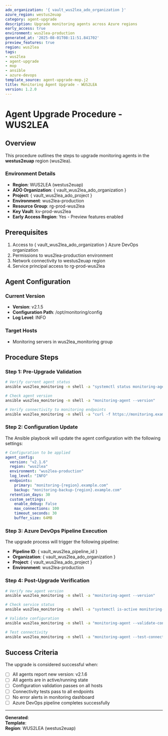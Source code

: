 ```yaml
---
ado_organization: '{ vault_wus2lea_ado_organization }'
azure_region: westus2euap
category: agent-upgrade
description: Upgrade monitoring agents across Azure regions
early_access: true
environment: wus2lea-production
generated_at: '2025-08-01T08:11:51.841702'
preview_features: true
region: wus2lea
tags:
- wus2lea
- agent-upgrade
- mop
- ansible
- azure-devops
template_source: agent-upgrade-mop.j2
title: Monitoring Agent Upgrade - WUS2LEA
version: 1.2.0
---
```


# Agent Upgrade Procedure - WUS2LEA

## Overview

This procedure outlines the steps to upgrade monitoring agents in the **westus2euap** region (wus2lea).

### Environment Details

- **Region**: WUS2LEA (westus2euap)
- **ADO Organization**: { vault_wus2lea_ado_organization }
- **Project**: { vault_wus2lea_ado_project }
- **Environment**: wus2lea-production
- **Resource Group**: rg-prod-wus2lea
- **Key Vault**: kv-prod-wus2lea
- **Early Access Region**: Yes - Preview features enabled

## Prerequisites

1. Access to { vault_wus2lea_ado_organization } Azure DevOps organization
2. Permissions to wus2lea-production environment
3. Network connectivity to westus2euap region
4. Service principal access to rg-prod-wus2lea

## Agent Configuration

### Current Version
- **Version**: v2.1.5
- **Configuration Path**: /opt/monitoring/config
- **Log Level**: INFO

### Target Hosts
- Monitoring servers in wus2lea_monitoring group

## Procedure Steps

### Step 1: Pre-Upgrade Validation

```bash
# Verify current agent status
ansible wus2lea_monitoring -m shell -a "systemctl status monitoring-agent"

# Check agent version
ansible wus2lea_monitoring -m shell -a "monitoring-agent --version"

# Verify connectivity to monitoring endpoints
ansible wus2lea_monitoring -m shell -a "curl -f https://monitoring.example.com/health"
```

### Step 2: Configuration Update

The Ansible playbook will update the agent configuration with the following settings:

```yaml
# Configuration to be applied
agent_config:
  version: "v2.1.6"
  region: "wus2lea"
  environment: "wus2lea-production"
  log_level: "INFO"
  endpoints:
    primary: "monitoring-{region}.example.com"
    backup: "monitoring-backup-{region}.example.com"
  retention_days: 30
  custom_settings:
    enable_debug: False
    max_connections: 100
    timeout_seconds: 30
    buffer_size: 64MB
```

### Step 3: Azure DevOps Pipeline Execution

The upgrade process will trigger the following pipeline:

- **Pipeline ID**: { vault_wus2lea_pipeline_id }
- **Organization**: { vault_wus2lea_ado_organization }
- **Project**: { vault_wus2lea_ado_project }
- **Environment**: wus2lea-production

### Step 4: Post-Upgrade Verification

```bash
# Verify new agent version
ansible wus2lea_monitoring -m shell -a "monitoring-agent --version"

# Check service status
ansible wus2lea_monitoring -m shell -a "systemctl is-active monitoring-agent"

# Validate configuration
ansible wus2lea_monitoring -m shell -a "monitoring-agent --validate-config"

# Test connectivity
ansible wus2lea_monitoring -m shell -a "monitoring-agent --test-connection"
```

## Success Criteria

The upgrade is considered successful when:

- [ ] All agents report new version: v2.1.6
- [ ] All agents are in active/running state
- [ ] Configuration validation passes on all hosts
- [ ] Connectivity tests pass to all endpoints
- [ ] No error alerts in monitoring dashboard
- [ ] Azure DevOps pipeline completes successfully

---

**Generated**:   
**Template**:   
**Region**: WUS2LEA (westus2euap)